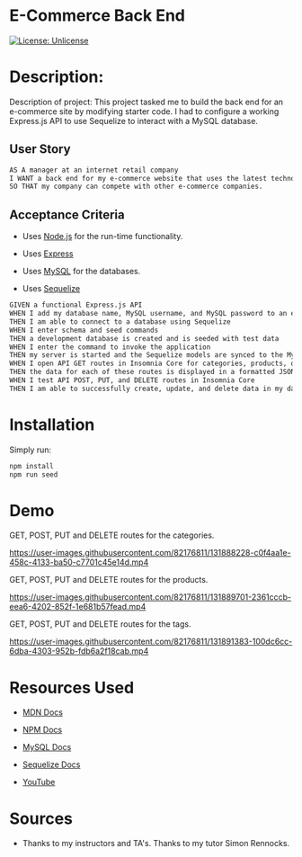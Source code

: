 # E-Commerce Back End

[![License: Unlicense](https://img.shields.io/badge/license-Unlicense-blue.svg)](http://unlicense.org/)

# Description:

Description of project: This project tasked me to build the back end for an e-commerce site by modifying starter code. I had to configure a working Express.js API to use Sequelize to interact with a MySQL database.

## User Story

```md
AS A manager at an internet retail company
I WANT a back end for my e-commerce website that uses the latest technologies
SO THAT my company can compete with other e-commerce companies.

```

## Acceptance Criteria

* Uses [Node.js](https://nodejs.org/en/) for the run-time functionality.

* Uses [Express](http://expressjs.com/)

* Uses [MySQL](https://dev.mysql.com/doc/) for the databases.

* Uses [Sequelize](https://sequelize.org/)

```md
GIVEN a functional Express.js API
WHEN I add my database name, MySQL username, and MySQL password to an environment variable file
THEN I am able to connect to a database using Sequelize
WHEN I enter schema and seed commands
THEN a development database is created and is seeded with test data
WHEN I enter the command to invoke the application
THEN my server is started and the Sequelize models are synced to the MySQL database
WHEN I open API GET routes in Insomnia Core for categories, products, or tags
THEN the data for each of these routes is displayed in a formatted JSON
WHEN I test API POST, PUT, and DELETE routes in Insomnia Core
THEN I am able to successfully create, update, and delete data in my database 
```
# Installation

Simply run:
```md 
npm install
npm run seed
```
# Demo
GET, POST, PUT and DELETE routes for the categories.

https://user-images.githubusercontent.com/82176811/131888228-c0f4aa1e-458c-4133-ba50-c7701c45e14d.mp4

GET, POST, PUT and DELETE routes for the products.

https://user-images.githubusercontent.com/82176811/131889701-2361cccb-eea6-4202-852f-1e681b57fead.mp4

GET, POST, PUT and DELETE routes for the tags.

https://user-images.githubusercontent.com/82176811/131891383-100dc6cc-6dba-4303-952b-fdb6a2f18cab.mp4

# Resources Used

* [MDN Docs](https://developer.mozilla.org/en-US/)

* [NPM Docs](https://docs.npmjs.com/)

* [MySQL Docs](https://dev.mysql.com/doc/)

* [Sequelize Docs](https://sequelize.org/master/)

* [YouTube](https://www.youtube.com/)


# Sources

* Thanks to my instructors and TA's. Thanks to my tutor Simon Rennocks.
